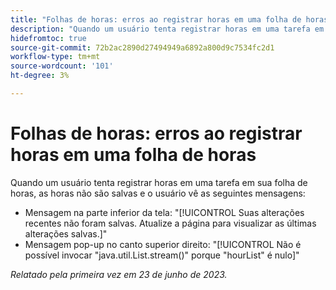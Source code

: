 ```yaml
---
title: "Folhas de horas: erros ao registrar horas em uma folha de horas"
description: "Quando um usuário tenta registrar horas em uma tarefa em sua folha de horas, as horas não são salvas e o usuário vê mensagens de erro."
hidefromtoc: true
source-git-commit: 72b2ac2890d27494949a6892a800d9c7534fc2d1
workflow-type: tm+mt
source-wordcount: '101'
ht-degree: 3%

---
```



# Folhas de horas: erros ao registrar horas em uma folha de horas

Quando um usuário tenta registrar horas em uma tarefa em sua folha de horas, as horas não são salvas e o usuário vê as seguintes mensagens:

* Mensagem na parte inferior da tela: &quot;[!UICONTROL Suas alterações recentes não foram salvas. Atualize a página para visualizar as últimas alterações salvas.]&quot;
* Mensagem pop-up no canto superior direito: &quot;[!UICONTROL Não é possível invocar &quot;java.util.List.stream()&quot; porque &quot;hourList&quot; é nulo]&quot;

_Relatado pela primeira vez em 23 de junho de 2023._

